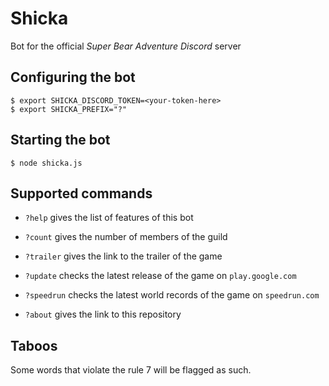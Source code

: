 # Shicka

Bot for the official *Super Bear Adventure* *Discord* server

## Configuring the bot

```shell
$ export SHICKA_DISCORD_TOKEN=<your-token-here>
$ export SHICKA_PREFIX="?"
```

## Starting the bot

```shell
$ node shicka.js
```

## Supported commands

- `?help` gives the list of features of this bot

- `?count` gives the number of members of the guild

- `?trailer` gives the link to the trailer of the game

- `?update` checks the latest release of the game on `play.google.com`

- `?speedrun` checks the latest world records of the game on `speedrun.com`

- `?about` gives the link to this repository

## Taboos

Some words that violate the rule 7 will be flagged as such.
